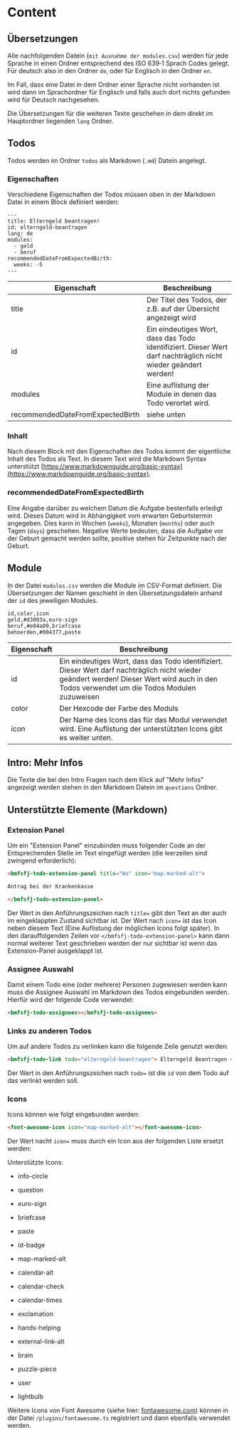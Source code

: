 # Content

## Übersetzungen

Alle nachfolgenden Datein (`mit Ausnahme der modules.csv`) werden für jede Sprache in einen Ordner entsprechend des ISO 639‑1 Sprach Codes gelegt. Für deutsch also in den Ordner `de`, oder für Englisch in den Ordner `en`.

Im Fall, dass eine Datei in dem Ordner einer Sprache nicht vorhanden ist wird dann im Sprachordner für Englisch und falls auch dort nichts gefunden wird für Deutsch nachgesehen.

Die Übersetzungen für die weiteren Texte geschehen in dem direkt im Hauptordner liegenden `lang` Ordner.

## Todos

Todos werden im Ordner `todos` als Markdown (`.md`) Datein angelegt.

### Eigenschaften

Verschiedene Eigenschaften der Todos müssen oben in der Markdown Datei in einem Block definiert werden:

```
---
title: Elterngeld beantragen!
id: elterngeld-beantragen
lang: de
modules:
  - geld
  - beruf
recommendedDateFromExpectedBirth:
  weeks: -5
---
```

| Eigenschaft | Beschreibung |
| ----------- | ------------ |
| title       | Der Titel des Todos, der z.B. auf der Übersicht angezeigt wird |
| id          | Ein eindeutiges Wort, dass das Todo identifiziert. Dieser Wert darf nachträglich nicht wieder geändert werden! |
| modules     | Eine auflistung der Module in denen das Todo verortet wird. |
| recommendedDateFromExpectedBirth | siehe unten |

### Inhalt

Nach diesem Block mit den Eigenschaften des Todos kommt der eigentliche Inhalt des Todos als Text. In diesem Text wird die Markdown Syntax unterstützt [https://www.markdownguide.org/basic-syntax](https://www.markdownguide.org/basic-syntax).

### recommendedDateFromExpectedBirth

Eine Angabe darüber zu welchem Datum die Aufgabe bestenfalls erledigt wird. Dieses Datum wird in Abhängigkeit vom erwarten Geburtstermin angegeben. Dies kann in Wochen (`weeks`), Monaten (`months`) oder auch Tagen (`days`) geschehen. Negative Werte bedeuten, dass die Aufgabe vor der Geburt gemacht werden sollte, positive stehen für Zeitpunkte nach der Geburt.

## Module

In der Datei `modules.csv` werden die Module im CSV-Format definiert. Die Übersetzungen der Namen geschieht in den Übersetzungsdatein anhand der `id` des jeweiligen Modules.

```csv
id,color,icon
geld,#d3003a,euro-sign
beruf,#e04a09,briefcase
behoerden,#004377,paste
```

| Eigenschaft | Beschreibung |
| ----------- | ------------ |
| id          | Ein eindeutiges Wort, dass das Todo identifiziert. Dieser Wert darf nachträglich nicht wieder geändert werden! Dieser Wert wird auch in den Todos verwendet um die Todos Modulen zuzuweisen |
| color       | Der Hexcode der Farbe des Moduls |
| icon        | Der Name des Icons das für das Modul verwendet wird. Eine Auflistung der unterstützten Icons gibt es weiter unten. |

## Intro: Mehr Infos

Die Texte die bei den Intro Fragen nach dem Klick auf "Mehr Infos" angezeigt werden stehen in den Markdown Datein im `questions` Ordner.

## Unterstützte Elemente (Markdown)

### Extension Panel

Um ein "Extension Panel" einzubinden muss folgender Code an der Entsprechenden Stelle im Text eingefügt werden (die leerzeilen sind zwingend erforderlich):

```html
<bmfsfj-todo-extension-panel title="Wo" icon="map-marked-alt">

Antrag bei der Krankenkasse

</bmfsfj-todo-extension-panel>
```

Der Wert in den Anführungszeichen nach `title=` gibt den Text an der auch im eingeklappten Zustand sichtbar ist. Der Wert nach `icon=` ist das Icon neben diesem Text (Eine Auflistung der möglichen Icons folgt später). In den darauffolgenden Zeilen vor `</bmfsfj-todo-extension-panel>` kann dann normal weiterer Text geschrieben werden der nur sichtbar ist wenn das Extension-Panel ausgeklappt ist.

### Assignee Auswahl

Damit einem Todo eine (oder mehrere) Personen zugewiesen werden kann muss die Assignee Auswahl im Markdown des Todos eingebunden werden. Hierfür wird der folgende Code verwendet:

```html
<bmfsfj-todo-assignees></bmfsfj-todo-assignees>
```

### Links zu anderen Todos

Um auf andere Todos zu verlinken kann die folgende Zeile genutzt werden:

```html
<bmfsfj-todo-link todo="elterngeld-beantragen"> Elterngeld Beantragen </bmfsfj-todo-link>
```

Der Wert in den Anführungszeichen nach `todo=` ist die `id` von dem Todo auf das verlinkt werden soll. 

### Icons

Icons können wie folgt eingebunden werden:

```html
<font-awesome-icon icon="map-marked-alt"></font-awesome-icon>
```

Der Wert nacht `icon=` muss durch ein Icon aus der folgenden Liste ersetzt werden:

Unterstützte Icons:
* info-circle

* question
* euro-sign
* briefcase
* paste
* id-badge

* map-marked-alt
* calendar-alt
* calendar-check
* calendar-times
* exclamation
* hands-helping
* external-link-alt
* brain
* puzzle-piece
* user
* lightbulb

Weitere Icons von Font Awesome (siehe hier: [fontawesome.com](https://fontawesome.com/v5.15/icons?d=gallery&p=2&s=solid)) können in der Datei `/plugins/fontawesome.ts` registriert und dann ebenfalls verwendet werden.
